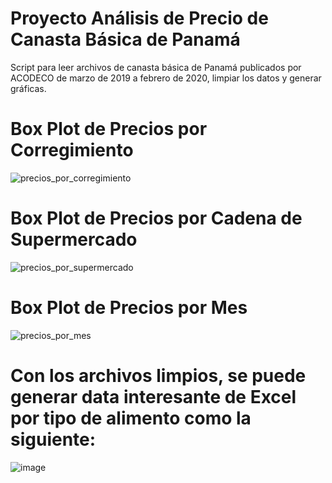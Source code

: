 # Proyecto Análisis de Precio de Canasta Básica de Panamá
Script para leer archivos de canasta básica de Panamá publicados por ACODECO de marzo de 2019 a febrero de 2020, limpiar los datos y generar gráficas.

# Box Plot de Precios por Corregimiento
![precios_por_corregimiento](https://user-images.githubusercontent.com/30028876/130534485-e41dcbda-54ec-4d78-8597-fc2292bf72c5.png)

# Box Plot de Precios por Cadena de Supermercado
![precios_por_supermercado](https://user-images.githubusercontent.com/30028876/130534541-fdf3fba7-03bb-4b72-bf87-ed67987f30f4.png)

# Box Plot de Precios por Mes
![precios_por_mes](https://user-images.githubusercontent.com/30028876/130534569-aff10536-8e19-4249-9505-700a0a7fd503.png)

# Con los archivos limpios, se puede generar data interesante de Excel por tipo de alimento como la siguiente:
![image](https://user-images.githubusercontent.com/30028876/130534686-5957cc8f-b9e1-45e7-81af-1628d6f40420.png)
